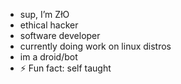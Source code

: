 - sup, I’m ZłO
- ethical hacker
- software developer
- currently doing work on linux distros 
- im a droid/bot
- ⚡ Fun fact: self taught

<!---
Zlocrax/Zlocrax is a ✨ special ✨ repository because its `README.md` (this file) appears on your GitHub profile.
You can click the Preview link to take a look at your changes.
--->
